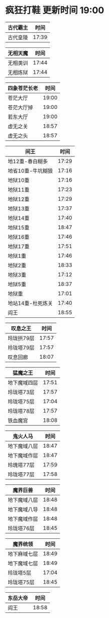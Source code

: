 # 疯狂打鞋 更新时间 19:00

| 古代霸主   | 时间    |
|--------|-------|
| 古代皇陵 | 17:39 |

| 无相天魔   | 时间    |
|--------|-------|
| 无相类训 | 17:44 |
| 无相炼狱 | 17:44 |

| 四象苍茫长老   | 时间    |
|--------|-------|
| 苍茫大厅 | 19:00 |
| 苍茫大厅掉 | 19:00 |
| 若东大厅 | 19:00 |
| 虚无之关 | 18:57 |
| 虚无之头 | 18:57 |

| 间王   | 时间    |
|--------|-------|
| 地12重-春白糊多 | 17:29 |
| 地省10重-牛坑糊狼 | 17:16 |
| 地狱10重 | 17:16 |
| 地狱11重 | 17:23 |
| 地狱12重 | 17:29 |
| 地狱13重 | 17:37 |
| 地狱14重 | 17:40 |
| 地狱15重 | 18:47 |
| 地狱16重 | 17:46 |
| 地狱17重 | 17:51 |
| 地狱1重 | 17:46 |
| 地狱2重 | 18:33 |
| 地狱3重 | 17:12 |
| 地狱5重 | 18:37 |
| 地狱重 | 17:01 |
| 地站14重-杜死炼关 | 17:40 |
| 阎王 | 18:55 |

| 叹息之王   | 时间    |
|--------|-------|
| 玲珑拱79层 | 17:57 |
| 玲珑塔79层 | 17:57 |
| 叹息回廊 | 18:07 |

| 猛魔之王   | 时间    |
|--------|-------|
| 地下魔域四层 | 17:51 |
| 玲珑塔73层 | 17:57 |
| 玲珑塔75层 | 17:04 |
| 玲珑塔78层 | 17:57 |
| 铁血魔宫 | 18:08 |

| 鬼火人马   | 时间    |
|--------|-------|
| 地下魔域八层 | 18:47 |
| 地下魔域作层 | 18:47 |
| 玲瑰塔77层 | 17:59 |
| 玲珑塔77层 | 17:58 |

| 魔界巨兽   | 时间    |
|--------|-------|
| 地下魔域八层 | 18:48 |
| 地下魔域八导 | 18:48 |
| 地下魔域作层 | 18:48 |
| 玲珑塔76层 | 18:45 |

| 魔界统领   | 时间    |
|--------|-------|
| 地下麻域七层 | 18:49 |
| 地下魔域七层 | 18:49 |
| 玲珑塔5层 | 17:04 |
| 玲珑塔75层 | 18:45 |

| 东岳大帝   | 时间    |
|--------|-------|
| 阎王 | 18:58 |
